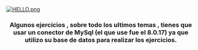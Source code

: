 [![HELLO.png](https://i.postimg.cc/v8fbGt3v/HELLO.png)](https://postimg.cc/BtSdgHW8)

### <div align="center">Algunos ejercicios , sobre todo los ultimos temas , tienes que usar un conector de MySql (el que use fue el 8.0.17) ya que utilizo su base de datos para realizar los ejercicios.</div>
